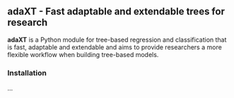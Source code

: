 ## adaXT - Fast adaptable and extendable trees for research

**adaXT** is a Python module for tree-based regression and classification that is fast, adaptable and extendable and aims to provide researchers a more flexible workflow when building tree-based models.

### Installation
... 
